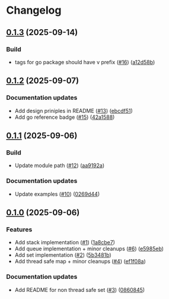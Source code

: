 # Changelog

## [0.1.3](https://github.com/khavishbhundoo/collections/compare/0.1.2...v0.1.3) (2025-09-14)


### Build

* tags for go package should have v prefix ([#16](https://github.com/khavishbhundoo/collections/issues/16)) ([a12d58b](https://github.com/khavishbhundoo/collections/commit/a12d58bbfc372860b76b5d45eb60f7cda026e77b))

## [0.1.2](https://github.com/khavishbhundoo/collections/compare/0.1.1...0.1.2) (2025-09-07)


### Documentation updates

* Add design priniples in README ([#13](https://github.com/khavishbhundoo/collections/issues/13)) ([ebcdf51](https://github.com/khavishbhundoo/collections/commit/ebcdf51bf7fbbbe7736e78bcf78fbcd092ff559b))
* Add go reference badge ([#15](https://github.com/khavishbhundoo/collections/issues/15)) ([42a1588](https://github.com/khavishbhundoo/collections/commit/42a15888e3de0c7c2bdd6d0fe6bd03593f5b63d0))

## [0.1.1](https://github.com/khavishbhundoo/collections/compare/0.1.0...0.1.1) (2025-09-06)


### Build

* Update module path  ([#12](https://github.com/khavishbhundoo/collections/issues/12)) ([aa9192a](https://github.com/khavishbhundoo/collections/commit/aa9192ad70885ca5706cc895e40b6d063e4c2ed8))


### Documentation updates

* Update examples  ([#10](https://github.com/khavishbhundoo/collections/issues/10)) ([0269d44](https://github.com/khavishbhundoo/collections/commit/0269d44270b4dac2091e7bfddfebebc77e2e7572))

## [0.1.0](https://github.com/khavishbhundoo/collections/compare/0.0.1...0.1.0) (2025-09-06)


### Features

* Add  stack implementation ([#1](https://github.com/khavishbhundoo/collections/issues/1)) ([1a8cbe7](https://github.com/khavishbhundoo/collections/commit/1a8cbe7946ad8b6fda01dda2352c82bc9193b475))
* Add queue implementation + minor cleanups ([#6](https://github.com/khavishbhundoo/collections/issues/6)) ([e5985eb](https://github.com/khavishbhundoo/collections/commit/e5985eb7598ea8c39d1de5b95bf44344e79d91af))
* Add set implementation ([#2](https://github.com/khavishbhundoo/collections/issues/2)) ([5b3481b](https://github.com/khavishbhundoo/collections/commit/5b3481bb673092058da3a631a6a531aba0238130))
* Add thread safe map + minor cleanups ([#4](https://github.com/khavishbhundoo/collections/issues/4)) ([ef1f08a](https://github.com/khavishbhundoo/collections/commit/ef1f08a638b0d9c141801130d49659e621b42906))


### Documentation updates

* Add README for non thread safe set ([#3](https://github.com/khavishbhundoo/collections/issues/3)) ([0860845](https://github.com/khavishbhundoo/collections/commit/08608458d5cbd03452067cd85008cdcfe8fe3d86))
